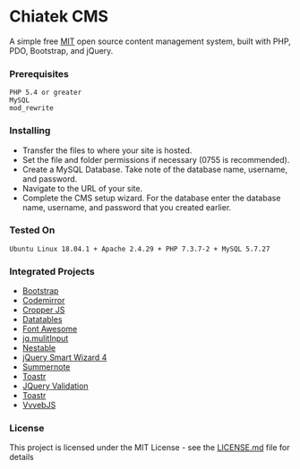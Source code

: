 # Chiatek CMS

A simple free [MIT](LICENSE.md) open source content management system, built with PHP, PDO, Bootstrap, and jQuery.

### Prerequisites

```
PHP 5.4 or greater
MySQL
mod_rewrite
```

### Installing

* Transfer the files to where your site is hosted.
* Set the file and folder permissions if necessary (0755 is recommended).
* Create a MySQL Database. Take note of the database name, username, and password.
* Navigate to the URL of your site.
* Complete the CMS setup wizard. For the database enter the database name, username, and password that you created earlier.

### Tested On

```
Ubuntu Linux 18.04.1 + Apache 2.4.29 + PHP 7.3.7-2 + MySQL 5.7.27
```

### Integrated Projects

* [Bootstrap](https://getbootstrap.com)
* [Codemirror](https://codemirror.net)
* [Cropper JS](https://fengyuanchen.github.io/cropperjs/)
* [Datatables](https://datatables.net)
* [Font Awesome](https://fontawesome.com/?from=io)
* [jq.mulitInput](https://jako.github.io/jq.multiInput/)
* [Nestable](https://github.com/dbushell/Nestable)
* [jQuery Smart Wizard 4](http://techlaboratory.net/smartwizard)
* [Summernote](https://summernote.org/)
* [Toastr](https://github.com/CodeSeven/toastr)
* [JQuery Validation](https://jqueryvalidation.org/)
* [Toastr](https://github.com/CodeSeven/toastr)
* [VvvebJS](https://github.com/givanz/VvvebJs)

### License

This project is licensed under the MIT License - see the [LICENSE.md](LICENSE.md) file for details
